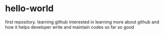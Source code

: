 # hello-world
first repository. learning github
interested in learning more about github and how it helps developer write and maintain codes
so far so good
